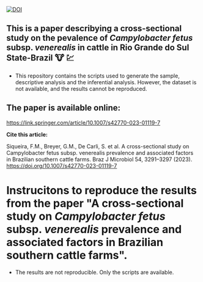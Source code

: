 [![DOI](https://zenodo.org/badge/DOI/10.1007/s42081-021-00124-0.svg)](https://doi.org/10.1007/s42770-023-01119-7)



## This is a paper describying a cross-sectional study on the pevalence of *Campylobacter fetus* subsp. *venerealis* in cattle in Rio Grande do Sul State-Brazil :cow: :chart:

- This repository contains the scripts used to generate the sample, descriptive analysis and the inferential analysis. However, the dataset is not available, and the results cannot be reproduced.

## The paper is available online:

https://link.springer.com/article/10.1007/s42770-023-01119-7

**Cite this article:**

Siqueira, F.M., Breyer, G.M., De Carli, S. et al. A cross-sectional study on Campylobacter fetus subsp. venerealis prevalence and associated factors in Brazilian southern cattle farms. Braz J Microbiol 54, 3291–3297 (2023). https://doi.org/10.1007/s42770-023-01119-7


# Instrucitons to reproduce the results from the paper "A cross-sectional study on *Campylobacter fetus* subsp. *venerealis* prevalence and associated factors in Brazilian southern cattle farms".

- The results are not reproducible. Only the scripts are available.

